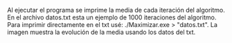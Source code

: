 Al ejecutar el programa se imprime la media de cada iteración del algoritmo.
En el archivo datos.txt esta un ejemplo de 1000 iteraciones del algoritmo.
Para imprimir directamente en el txt usé: ./Maximizar.exe > "datos.txt". 
La imagen muestra la evolución de la media usando los datos del txt.
